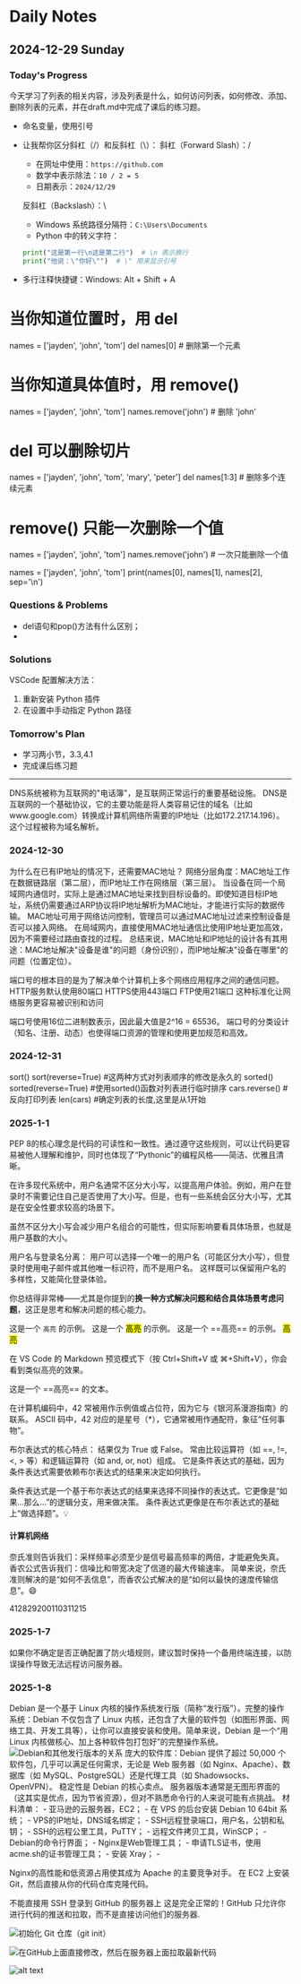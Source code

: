 # Daily Notes

## 2024-12-29 Sunday

### Today's Progress
今天学习了列表的相关内容，涉及列表是什么，如何访问列表，如何修改、添加、删除列表的元素，并在draft.md中完成了课后的练习题。
- 命名变量，使用引号
- 让我帮你区分斜杠（/）和反斜杠（\）：
    斜杠（Forward Slash）：/
    - 在网址中使用：`https://github.com`
    - 数学中表示除法：`10 / 2 = 5`
    - 日期表示：`2024/12/29`

    反斜杠（Backslash）：\
    - Windows 系统路径分隔符：`C:\Users\Documents`
    - Python 中的转义字符：
    ```python
    print("这是第一行\n这是第二行")  # \n 表示换行
    print("他说：\"你好\"")  # \" 用来显示引号
    ```
- 多行注释快捷键：Windows: Alt + Shift + A

# 当你知道位置时，用 del
names = ['jayden', 'john', 'tom']
del names[0]  # 删除第一个元素

# 当你知道具体值时，用 remove()
names = ['jayden', 'john', 'tom']
names.remove('john')  # 删除 'john'

# del 可以删除切片
names = ['jayden', 'john', 'tom', 'mary', 'peter']
del names[1:3]  # 删除多个连续元素

# remove() 只能一次删除一个值
names = ['jayden', 'john', 'tom']
names.remove('john')  # 一次只能删除一个值


names = ['jayden', 'john', 'tom']
print(names[0], names[1], names[2], sep='\n')


### Questions & Problems
- del语句和pop()方法有什么区别；
- 

### Solutions
VSCode 配置解决方法：
1. 重新安装 Python 插件
2. 在设置中手动指定 Python 路径

### Tomorrow's Plan
- 学习两小节，3.3,4.1
- 完成课后练习题

---
DNS系统被称为互联网的"电话簿"，是互联网正常运行的重要基础设施。
DNS是互联网的一个基础协议，它的主要功能是将人类容易记住的域名（比如www.google.com）转换成计算机网络所需要的IP地址（比如172.217.14.196）。这个过程被称为域名解析。

### 2024-12-30
为什么在已有IP地址的情况下，还需要MAC地址？
    网络分层角度：MAC地址工作在数据链路层（第二层），而IP地址工作在网络层（第三层）。
    当设备在同一个局域网内通信时，实际上是通过MAC地址来找到目标设备的。即使知道目标IP地址，系统仍需要通过ARP协议将IP地址解析为MAC地址，才能进行实际的数据传输。
    MAC地址可用于网络访问控制，管理员可以通过MAC地址过滤来控制设备是否可以接入网络。
    在局域网内，直接使用MAC地址通信比使用IP地址更加高效，因为不需要经过路由查找的过程。
    总结来说，MAC地址和IP地址的设计各有其用途：MAC地址解决"设备是谁"的问题（身份识别），而IP地址解决"设备在哪里"的问题（位置定位）。

端口号的根本目的是为了解决单个计算机上多个网络应用程序之间的通信问题。
HTTP服务默认使用80端口
HTTPS使用443端口
FTP使用21端口 
这种标准化让网络服务更容易被识别和访问

端口号使用16位二进制数表示，因此最大值是2^16 = 65536。
端口号的分类设计（知名、注册、动态）也使得端口资源的管理和使用更加规范和高效。

### 2024-12-31
sort()
sort(reverse=True)  #这两种方式对列表顺序的修改是永久的
sorted()
sorted(reverse=True)    #使用sorted()函数对列表进行临时排序
cars.reverse()  #反向打印列表
len(cars)   #确定列表的长度,这里是从1开始

### 2025-1-1
PEP 8的核心理念是代码的可读性和一致性。通过遵守这些规则，可以让代码更容易被他人理解和维护，同时也体现了“Pythonic”的编程风格——简洁、优雅且清晰。

在许多现代系统中，用户名通常不区分大小写，以提高用户体验。例如，用户在登录时不需要记住自己是否使用了大小写。但是，也有一些系统会区分大小写，尤其是在安全性要求较高的场景下。

虽然不区分大小写会减少用户名组合的可能性，但实际影响要看具体场景，也就是用户基数的大小。

用户名与登录名分离：
用户可以选择一个唯一的用户名（可能区分大小写），但登录时使用电子邮件或其他唯一标识符，而不是用户名。
这样既可以保留用户名的多样性，又能简化登录体验。

你总结得非常棒——尤其是你提到的**换一种方式解决问题和结合具体场景考虑问题**，这正是思考和解决问题的核心能力。

这是一个 `高亮` 的示例。
这是一个 <mark>高亮</mark> 的示例。
这是一个 ==高亮== 的示例。
<span style="background-color: yellow;">高亮</span>

在 VS Code 的 Markdown 预览模式下（按 Ctrl+Shift+V 或 ⌘+Shift+V），你会看到类似高亮的效果。

这是一个 ==高亮== 的文本。

在计算机编码中，42 常被用作示例值或占位符，因为它与《银河系漫游指南》的联系。
ASCII 码中，42 对应的是星号（*），它通常被用作通配符，象征“任何事物”。

布尔表达式的核心特点：
结果仅为 True 或 False。
常由比较运算符（如 ==, !=, <, > 等）和逻辑运算符（如 and, or, not）组成。
它是条件表达式的基础，因为条件表达式需要依赖布尔表达式的结果来决定如何执行。

条件表达式是一个基于布尔表达式的结果来选择不同操作的表达式。它更像是“如果...那么...”的逻辑分支，用来做决策。
条件表达式更像是在布尔表达式的基础上“做选择题”。💡

#### 计算机网络
奈氏准则告诉我们：采样频率必须至少是信号最高频率的两倍，才能避免失真。
香农公式告诉我们：信噪比和带宽决定了信道的最大传输速率。
简单来说，奈氏准则解决的是“如何不丢信息”，而香农公式解决的是“如何以最快的速度传输信息”。😄

412829200110311215
### 2025-1-7
如果你不确定是否正确配置了防火墙规则，建议暂时保持一个备用终端连接，以防误操作导致无法远程访问服务器。

### 2025-1-8
Debian 是一个基于 Linux 内核的操作系统发行版（简称“发行版”）。完整的操作系统：Debian 不仅包含了 Linux 内核，还包含了大量的软件包（如图形界面、网络工具、开发工具等），让你可以直接安装和使用。简单来说，Debian 是一个“用 Linux 内核做核心、加上各种软件包打包好”的完整操作系统。
![Debian和其他发行版本的关系](image-1.png)
庞大的软件库：Debian 提供了超过 50,000 个软件包，几乎可以满足任何需求，无论是 Web 服务器（如 Nginx、Apache）、数据库（如 MySQL、PostgreSQL）还是代理工具（如 Shadowsocks、OpenVPN）。
稳定性是 Debian 的核心卖点。
服务器版本通常是无图形界面的（这其实是优点，因为节省资源），但对不熟悉命令行的人来说可能有点挑战。
    材料清单：
    - 亚马逊的云服务器，EC2；
    - 在 VPS 的后台安装 Debian 10 64bit 系统；
    - VPS的IP地址，DNS域名绑定；
    - SSH远程登录端口，用户名，公钥和私钥；
    - SSH的远程公里工具，PuTTY；
    - 远程文件拷贝工具，WinSCP；
    - Debian的命令行界面；
    - Nginx是Web管理工具；
    - 申请TLS证书，使用acme.sh的证书管理工具；
    - 安装 Xray；
    - 

Nginx的高性能和低资源占用使其成为 Apache 的主要竞争对手。
在 EC2 上安装 Git，然后直接从你的代码仓库克隆代码。

不能直接用 SSH 登录到 GitHub 的服务器上
这是完全正常的！GitHub 只允许你进行代码的推送和拉取，而不是直接访问他们的服务器.

![初始化 Git 仓库（git init）](image-2.png)

![在GitHub上面直接修改，然后在服务器上面拉取最新代码](image-3.png)

![alt text](image-4.png)


















